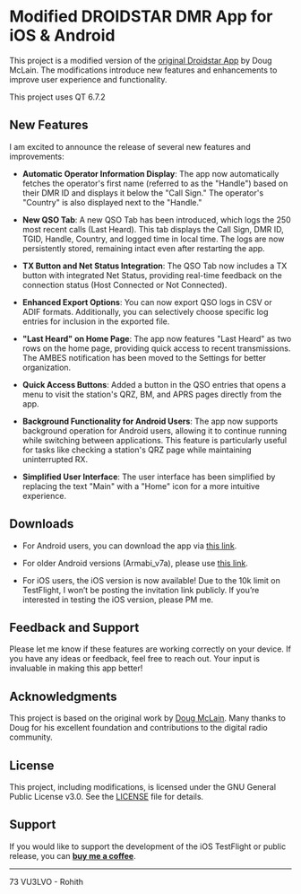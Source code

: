 # Modified DROIDSTAR DMR App for iOS & Android

This project is a modified version of the [original Droidstar App](https://github.com/nostar/DroidStar) by Doug McLain. The modifications introduce new features and enhancements to improve user experience and functionality.

This project uses QT 6.7.2

## New Features

I am excited to announce the release of several new features and improvements:

- **Automatic Operator Information Display**: The app now automatically fetches the operator's first name (referred to as the "Handle") based on their DMR ID and displays it below the "Call Sign." The operator's "Country" is also displayed next to the "Handle."

- **New QSO Tab**: A new QSO Tab has been introduced, which logs the 250 most recent calls (Last Heard). This tab displays the Call Sign, DMR ID, TGID, Handle, Country, and logged time in local time. The logs are now persistently stored, remaining intact even after restarting the app.

- **TX Button and Net Status Integration**: The QSO Tab now includes a TX button with integrated Net Status, providing real-time feedback on the connection status (Host Connected or Not Connected).

- **Enhanced Export Options**: You can now export QSO logs in CSV or ADIF formats. Additionally, you can selectively choose specific log entries for inclusion in the exported file.

- **"Last Heard" on Home Page**: The app now features "Last Heard" as two rows on the home page, providing quick access to recent transmissions. The AMBES notification has been moved to the Settings for better organization.

- **Quick Access Buttons**: Added a button in the QSO entries that opens a menu to visit the station's QRZ, BM, and APRS pages directly from the app.

- **Background Functionality for Android Users**: The app now supports background operation for Android users, allowing it to continue running while switching between applications. This feature is particularly useful for tasks like checking a station's QRZ page while maintaining uninterrupted RX.

- **Simplified User Interface**: The user interface has been simplified by replacing the text "Main" with a "Home" icon for a more intuitive experience.

## Downloads

- For Android users, you can download the app via [this link](https://inz.to/droidstar-vu3lvo).
- For older Android versions (Armabi_v7a), please use [this link](https://inz.to/droidstar-vu3lvo).

- For iOS users, the iOS version is now available! Due to the 10k limit on TestFlight, I won’t be posting the invitation link publicly. If you’re interested in testing the iOS version, please PM me.

## Feedback and Support

Please let me know if these features are working correctly on your device. If you have any ideas or feedback, feel free to reach out. Your input is invaluable in making this app better!

## Acknowledgments

This project is based on the original work by [Doug McLain](https://github.com/nostar/). Many thanks to Doug for his excellent foundation and contributions to the digital radio community.

## License

This project, including modifications, is licensed under the GNU General Public License v3.0. See the [LICENSE](LICENSE) file for details.

## Support

If you would like to support the development of the iOS TestFlight or public release, you can **[buy me a coffee](https://buymeacoffee.com/rohithz)**.

---

73 VU3LVO - Rohith
